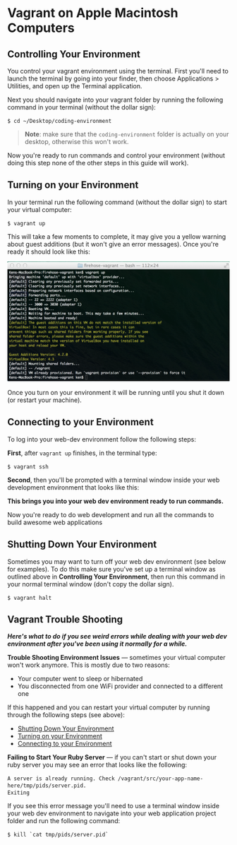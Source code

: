 # Vagrant on Apple Macintosh Computers

## Controlling Your Environment

You control your vagrant environment using the terminal. First you'll need to launch the terminal by going into your finder, then choose Applications > Utilities, and open up the Terminal application.

Next you should navigate into your vagrant folder by running the following command in your terminal (without the dollar sign):

```
$ cd ~/Desktop/coding-environment
```

> **Note**: make sure that the `coding-environment` folder is actually on your desktop, otherwise this won't work.

Now you're ready to run commands and control your environment (without doing this step none of the other steps in this guide will work).

## Turning on your Environment

In your terminal run the following command (without the dollar sign) to start your virtual computer:

```
$ vagrant up
```

This will take a few moments to complete, it may give you a yellow warning about guest additions (but it won't give an error messages). Once you're ready it should look like this:

![screenshot](/images/vagrant-up-success-mac.png)

Once you turn on your environment it will be running until you shut it down (or restart your machine).

## Connecting to your Environment
To log into your web-dev environment follow the following steps:

**First**, after `vagrant up` finishes, in the terminal type:

```
$ vagrant ssh
```

**Second**, then you'll be prompted with a terminal window inside your web development environment that looks like this:

 **This brings you into your web dev environment ready to run commands.**


Now you're ready to do web development and run all the commands to build awesome web applications

## Shutting Down Your Environment

Sometimes you may want to turn off your web dev environment (see below for examples). To do this make sure you've set up a terminal window as outlined above in **Controlling Your Environment**, then run this command in your normal terminal window (don't copy the dollar sign).

```
$ vagrant halt
```

## Vagrant Trouble Shooting

**_Here's what to do if you see weird errors while dealing with your web dev environment after you've been using it normally for a while._**

**Trouble Shooting Environment Issues** — sometimes your virtual computer won't work anymore. This is mostly due to two reasons:

* Your computer went to sleep or hibernated
* You disconnected from one WiFi provider and connected to a different one

If this happened and you can restart your virtual computer by running through the following steps (see above):

* [Shutting Down Your Environment](https://github.com/university-bootcamp/coding-environment/blob/master/cheat-sheets/vagrant-intro-mac.md#shutting-down-your-environment)
* [Turning on your Environment](https://github.com/university-bootcamp/coding-environment/blob/master/cheat-sheets/vagrant-intro-mac.md#turning-on-your-environment)
* [Connecting to your Environment](https://github.com/university-bootcamp/coding-environment/blob/master/cheat-sheets/vagrant-intro-mac.md#connecting-to-your-environment)

**Failing to Start Your Ruby Server** — if you can't start or shut down your ruby server you may see an error that looks like the following:

```
A server is already running. Check /vagrant/src/your-app-name-here/tmp/pids/server.pid.
Exiting
```

If you see this error message you'll need to use a terminal window inside your web dev environment to navigate into your web application project folder and run the following command: 

```
$ kill `cat tmp/pids/server.pid`
```